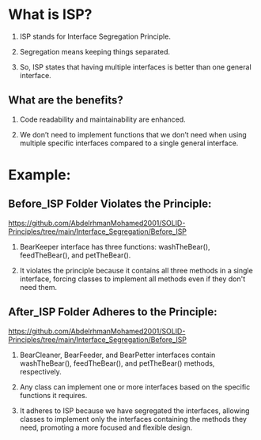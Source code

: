 # What is ISP?

1. ISP stands for Interface Segregation Principle.

2. Segregation means keeping things separated.

3. So, ISP states that having multiple interfaces is better than one general interface.


## What are the benefits?

1. Code readability and maintainability are enhanced.

2. We don’t need to implement functions that we don’t need when using multiple specific interfaces compared to a single general interface.


# Example:


## Before_ISP Folder Violates the Principle:

https://github.com/AbdelrhmanMohamed2001/SOLID-Principles/tree/main/Interface_Segregation/Before_ISP

1. BearKeeper interface has three functions: washTheBear(), feedTheBear(), and petTheBear().

2. It violates the principle because it contains all three methods in a single interface, forcing classes to implement all methods even if they don't need them.


## After_ISP Folder Adheres to the Principle:

https://github.com/AbdelrhmanMohamed2001/SOLID-Principles/tree/main/Interface_Segregation/Before_ISP

1. BearCleaner, BearFeeder, and BearPetter interfaces contain washTheBear(), feedTheBear(), and petTheBear() methods, respectively.

2. Any class can implement one or more interfaces based on the specific functions it requires.

3. It adheres to ISP because we have segregated the interfaces, allowing classes to implement only the interfaces containing the methods they need, promoting a more focused and flexible design.

